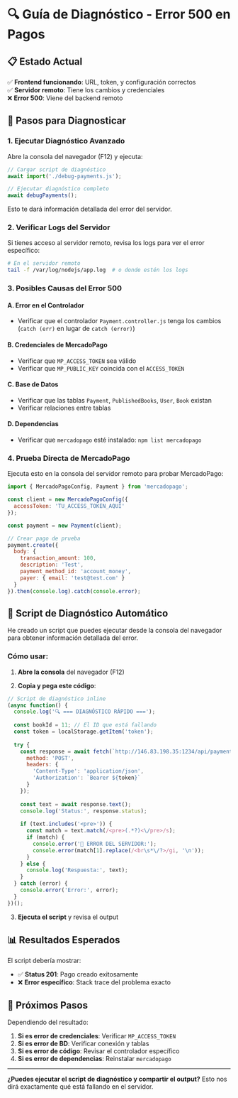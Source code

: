 # 🔍 Guía de Diagnóstico - Error 500 en Pagos

## 📋 Estado Actual

✅ **Frontend funcionando**: URL, token, y configuración correctos  
✅ **Servidor remoto**: Tiene los cambios y credenciales  
❌ **Error 500**: Viene del backend remoto  

## 🧪 Pasos para Diagnosticar

### 1. **Ejecutar Diagnóstico Avanzado**

Abre la consola del navegador (F12) y ejecuta:

```javascript
// Cargar script de diagnóstico
await import('./debug-payments.js');

// Ejecutar diagnóstico completo
await debugPayments();
```

Esto te dará información detallada del error del servidor.

### 2. **Verificar Logs del Servidor**

Si tienes acceso al servidor remoto, revisa los logs para ver el error específico:

```bash
# En el servidor remoto
tail -f /var/log/nodejs/app.log  # o donde estén los logs
```

### 3. **Posibles Causas del Error 500**

#### A. **Error en el Controlador**
- Verificar que el controlador `Payment.controller.js` tenga los cambios (`catch (err)` en lugar de `catch (error)`)

#### B. **Credenciales de MercadoPago**
- Verificar que `MP_ACCESS_TOKEN` sea válido
- Verificar que `MP_PUBLIC_KEY` coincida con el `ACCESS_TOKEN`

#### C. **Base de Datos**
- Verificar que las tablas `Payment`, `PublishedBooks`, `User`, `Book` existan
- Verificar relaciones entre tablas

#### D. **Dependencias**
- Verificar que `mercadopago` esté instalado: `npm list mercadopago`

### 4. **Prueba Directa de MercadoPago**

Ejecuta esto en la consola del servidor remoto para probar MercadoPago:

```javascript
import { MercadoPagoConfig, Payment } from 'mercadopago';

const client = new MercadoPagoConfig({ 
  accessToken: 'TU_ACCESS_TOKEN_AQUÍ' 
});

const payment = new Payment(client);

// Crear pago de prueba
payment.create({ 
  body: {
    transaction_amount: 100,
    description: 'Test',
    payment_method_id: 'account_money',
    payer: { email: 'test@test.com' }
  }
}).then(console.log).catch(console.error);
```

## 🔧 Script de Diagnóstico Automático

He creado un script que puedes ejecutar desde la consola del navegador para obtener información detallada del error.

### Cómo usar:

1. **Abre la consola** del navegador (F12)

2. **Copia y pega este código**:
```javascript
// Script de diagnóstico inline
(async function() {
  console.log('🔍 === DIAGNÓSTICO RÁPIDO ===');
  
  const bookId = 11; // El ID que está fallando
  const token = localStorage.getItem('token');
  
  try {
    const response = await fetch(`http://146.83.198.35:1234/api/payments/preferences/${bookId}`, {
      method: 'POST',
      headers: {
        'Content-Type': 'application/json',
        'Authorization': `Bearer ${token}`
      }
    });
    
    const text = await response.text();
    console.log('Status:', response.status);
    
    if (text.includes('<pre>')) {
      const match = text.match(/<pre>(.*?)<\/pre>/s);
      if (match) {
        console.error('🚨 ERROR DEL SERVIDOR:');
        console.error(match[1].replace(/<br\s*\/?>/gi, '\n'));
      }
    } else {
      console.log('Respuesta:', text);
    }
  } catch (error) {
    console.error('Error:', error);
  }
})();
```

3. **Ejecuta el script** y revisa el output

## 📊 Resultados Esperados

El script debería mostrar:
- ✅ **Status 201**: Pago creado exitosamente
- ❌ **Error específico**: Stack trace del problema exacto

## 🎯 Próximos Pasos

Dependiendo del resultado:

1. **Si es error de credenciales**: Verificar `MP_ACCESS_TOKEN`
2. **Si es error de BD**: Verificar conexión y tablas
3. **Si es error de código**: Revisar el controlador específico
4. **Si es error de dependencias**: Reinstalar `mercadopago`

---

**¿Puedes ejecutar el script de diagnóstico y compartir el output?** Esto nos dirá exactamente qué está fallando en el servidor.
